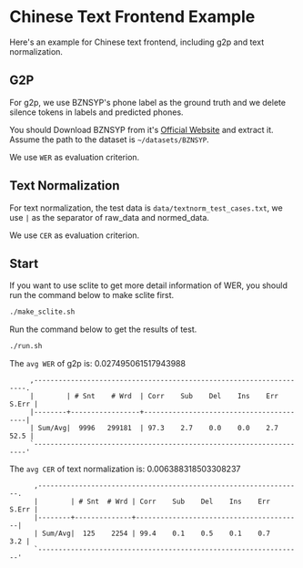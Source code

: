 # Chinese Text Frontend Example
Here's an example for Chinese text frontend, including g2p and text normalization.
## G2P
For g2p, we use BZNSYP's phone label as the ground truth and we delete silence tokens in labels and predicted phones.

You should Download BZNSYP from it's [Official Website](https://test.data-baker.com/data/index/source) and extract it. Assume the path to the dataset is `~/datasets/BZNSYP`.

We use `WER` as evaluation criterion.
## Text Normalization
For text normalization, the test data is  `data/textnorm_test_cases.txt`, we use `|` as the separator of raw_data and normed_data.

We use `CER` as evaluation criterion.
## Start
If you want to use sclite to get more detail information of WER, you should run the command below to make sclite first.
```bash
./make_sclite.sh
```
Run the command below to get the results of test.
```bash
./run.sh
```
The `avg WER` of g2p is: 0.027495061517943988
```text
     ,--------------------------------------------------------------------.
     |        | # Snt    # Wrd  | Corr    Sub    Del    Ins    Err  S.Err |
     |--------+-----------------+-----------------------------------------|
     | Sum/Avg|  9996   299181  | 97.3    2.7    0.0    0.0    2.7   52.5 |
     `--------------------------------------------------------------------'
```

The `avg CER` of text normalization is: 0.006388318503308237
```text
      ,-----------------------------------------------------------------.
      |        | # Snt  # Wrd | Corr    Sub    Del    Ins    Err  S.Err |
      |--------+--------------+-----------------------------------------|
      | Sum/Avg|  125    2254 | 99.4    0.1    0.5    0.1    0.7    3.2 |
      `-----------------------------------------------------------------'
```
